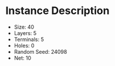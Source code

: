 # Instance Description

* Size: 40
* Layers: 5
* Terminals: 5
* Holes: 0
* Random Seed: 24098
* Net: 10
